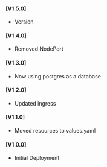 #### [V1.5.0]
* Version 

#### [V1.4.0]
* Removed NodePort

#### [V1.3.0]
* Now using postgres as a database

#### [V1.2.0]
* Updated ingress

#### [V1.1.0]
* Moved resources to values.yaml

#### [V1.0.0]
* Initial Deployment
